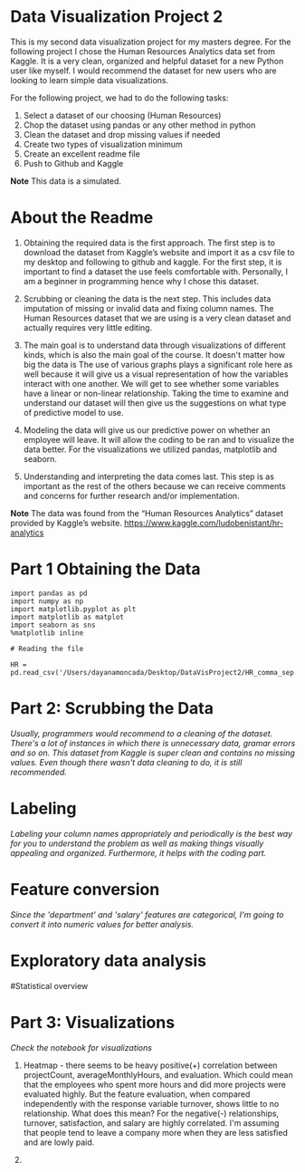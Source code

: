 # Data Visualization Project 2

This is my second data visualization project for my masters degree. For the following project I chose the Human Resources Analytics data set from Kaggle. It is a very clean, organized and helpful dataset for a new Python user like myself. I would recommend the dataset for new users who are looking to learn simple data visualizations. 

For the following project, we had to do the following tasks: 

1. Select a dataset of our choosing (Human Resources)
1. Chop the dataset using pandas or any other method in python
1. Clean the dataset and drop missing values if needed
1. Create two types of visualization minimum
1. Create an excellent readme file
1. Push to Github and Kaggle

**Note** This data is a simulated.

# About the Readme
1. Obtaining the required data is the first approach. The first step is to download the dataset from Kaggle’s website and import it as a csv file to my desktop and following to github and kaggle. For the first step, it is important to find a dataset the use feels comfortable with. Personally, I am a beginner in programming hence why I chose this dataset. 

1.  Scrubbing or cleaning the data is the next step. This includes data imputation of missing or invalid data and fixing column names. The Human Resources dataset that we are using is a very clean dataset and actually requires very little editing. 

1. The main goal is to understand data through visualizations of different kinds, which is also the main goal of the course. It doesn't matter how big the data is  The use of various graphs plays a significant role here as well because it will give us a visual representation of how the variables interact with one another. We will get to see whether some variables have a linear or non-linear relationship. Taking the time to examine and understand our dataset will then give us the suggestions on what type of predictive model to use.

1. Modeling the data will give us our predictive power on whether an employee will leave. It will allow the coding to be ran and to visualize the data better. For the visualizations we utilized pandas, matplotlib and seaborn. 

1. Understanding and interpreting the data comes last. This step is as important as the rest of the others because we can receive comments and concerns for further research and/or implementation. 

**Note** The data was found from the “Human Resources Analytics” dataset provided by Kaggle’s website. https://www.kaggle.com/ludobenistant/hr-analytics

# Part 1 Obtaining the Data

```
import pandas as pd
import numpy as np
import matplotlib.pyplot as plt
import matplotlib as matplot
import seaborn as sns
%matplotlib inline
```

```
# Reading the file

HR = pd.read_csv('/Users/dayanamoncada/Desktop/DataVisProject2/HR_comma_sep.csv')
```

# Part 2: Scrubbing the Data 

*Usually, programmers would recommend to a cleaning of the dataset. There's a lot of instances in which there is unnecessary data, gramar errors and so on. This dataset from Kaggle is super clean and contains no missing values. Even though there wasn't data cleaning to do, it is still recommended.*

# Labeling

*Labeling your column names appropriately and periodically is the best way for you to understand the problem as well as making things visually appealing and organized. Furthermore, it helps with the coding part.*

# Feature conversion 

*Since the 'department' and 'salary' features are categorical, I'm going to convert it into numeric values for better analysis.*

# Exploratory data analysis 
#Statistical overview 


# Part 3: Visualizations
*Check the notebook for visualizations*

1. Heatmap - there seems to be heavy positive(+) correlation between projectCount, averageMonthlyHours, and evaluation. Which could mean that the employees who spent more hours and did more projects were evaluated highly. But the feature evaluation, when compared independently with the response variable turnover, shows little to no relationship. What does this mean? For the negative(-) relationships, turnover, satisfaction, and salary are highly correlated. I'm assuming that people tend to leave a company more when they are less satisfied and are lowly paid.

1. 

